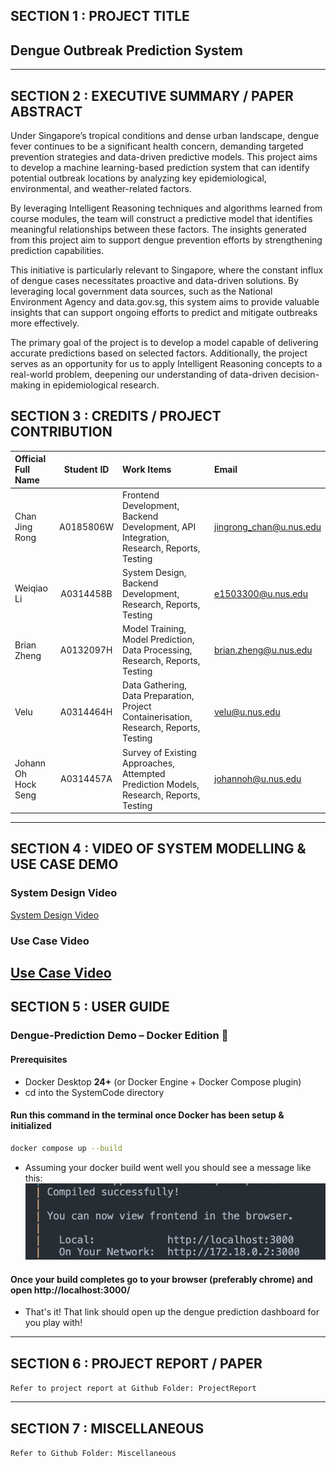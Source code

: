 ﻿## SECTION 1 : PROJECT TITLE

## Dengue Outbreak Prediction System

---

## SECTION 2 : EXECUTIVE SUMMARY / PAPER ABSTRACT

Under Singapore’s tropical conditions and dense urban landscape, dengue fever continues to be a significant health concern, demanding targeted prevention strategies and data-driven predictive models. This project aims to develop a machine learning-based prediction system that can identify potential outbreak locations by analyzing key epidemiological, environmental, and weather-related factors.

By leveraging Intelligent Reasoning techniques and algorithms learned from course modules, the team will construct a predictive model that identifies meaningful relationships between these factors. The insights generated from this project aim to support dengue prevention efforts by strengthening prediction capabilities.

This initiative is particularly relevant to Singapore, where the constant influx of dengue cases necessitates proactive and data-driven solutions. By leveraging local government data sources, such as the National Environment Agency and data.gov.sg, this system aims to provide valuable insights that can support ongoing efforts to predict and mitigate outbreaks more effectively.

The primary goal of the project is to develop a model capable of delivering accurate predictions based on selected factors. Additionally, the project serves as an opportunity for us to apply Intelligent Reasoning concepts to a real-world problem, deepening our understanding of data-driven decision-making in epidemiological research.

## SECTION 3 : CREDITS / PROJECT CONTRIBUTION

| Official Full Name  | Student ID | Work Items                                                                             | Email                   |
| :------------------ | :--------: | :------------------------------------------------------------------------------------- | :---------------------- |
| Chan Jing Rong      | A0185806W  | Frontend Development, Backend Development, API Integration, Research, Reports, Testing | jingrong_chan@u.nus.edu |
| Weiqiao Li          | A0314458B  | System Design, Backend Development, Research, Reports, Testing                         | e1503300@u.nus.edu      |
| Brian Zheng         | A0132097H  | Model Training, Model Prediction, Data Processing, Research, Reports, Testing          | brian.zheng@u.nus.edu   |
| Velu                | A0314464H  | Data Gathering, Data Preparation, Project Containerisation, Research, Reports, Testing | velu@u.nus.edu          |
| Johann Oh Hock Seng | A0314457A  | Survey of Existing Approaches, Attempted Prediction Models, Research, Reports, Testing | johannoh@u.nus.edu      |

---

## SECTION 4 : VIDEO OF SYSTEM MODELLING & USE CASE DEMO

### System Design Video

[System Design Video](Video/System_design_video.mov "System Design Video")

### Use Case Video

[Use Case Video](Video/Business_case_video.mov "Use Case Video")
---

## SECTION 5 : USER GUIDE

### Dengue-Prediction Demo – Docker Edition 🐳

#### Prerequisites

- Docker Desktop **24+** (or Docker Engine + Docker Compose plugin)
- cd into the SystemCode directory

#### Run this command in the terminal once Docker has been setup & initialized

```bash
docker compose up --build
```

- Assuming your docker build went well you should see a message like this:
  ![Docker Build Success](SystemCode/image/README/1745951017406.png)

#### Once your build completes go to your browser (preferably chrome) and open http://localhost:3000/

- That's it! That link should open up the dengue prediction dashboard for you play with!

---

## SECTION 6 : PROJECT REPORT / PAPER

`Refer to project report at Github Folder: ProjectReport`

---

## SECTION 7 : MISCELLANEOUS

`Refer to Github Folder: Miscellaneous`

